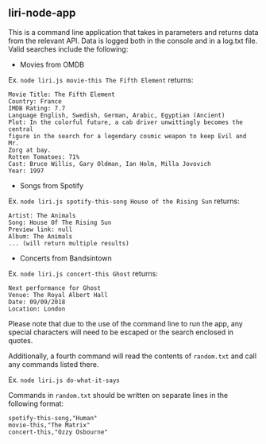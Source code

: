 ## liri-node-app
This is a command line application that takes in parameters and returns data from the relevant API. Data is logged both in the console and in a log.txt file. Valid searches include the following:

* Movies from OMDB

Ex. `node liri.js movie-this The Fifth Element` returns:
```
Movie Title: The Fifth Element  
Country: France
IMDB Rating: 7.7  
Language English, Swedish, German, Arabic, Egyptian (Ancient)  
Plot: In the colorful future, a cab driver unwittingly becomes the central
figure in the search for a legendary cosmic weapon to keep Evil and Mr. 
Zorg at bay.  
Rotten Tomatoes: 71%  
Cast: Bruce Willis, Gary Oldman, Ian Holm, Milla Jovovich  
Year: 1997  
```
* Songs from Spotify

Ex. `node liri.js spotify-this-song House of the Rising Sun` returns:
```
Artist: The Animals
Song: House Of The Rising Sun
Preview link: null
Album: The Animals
... (will return multiple results)
```

* Concerts from Bandsintown

Ex. `node liri.js concert-this Ghost` returns:
```
Next performance for Ghost 
Venue: The Royal Albert Hall
Date: 09/09/2018
Location: London
```
Please note that due to the use of the command line to run the app, any special characters will need to be escaped or the search enclosed in quotes.

Additionally, a fourth command will read the contents of `random.txt` and call any commands listed there.

Ex. `node liri.js do-what-it-says`

Commands in `random.txt` should be written on separate lines in the following format:
```
spotify-this-song,"Human"
movie-this,"The Matrix"
concert-this,"Ozzy Osbourne"
```
